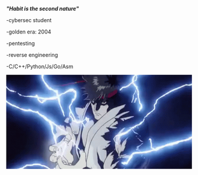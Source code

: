 ***"Habit is the second nature"***

-cybersec student 

-golden era: 2004

-pentesting

-reverse engineering

-C/C++/Python/Js/Go/Asm


![ryu](ryu_hadouken.gif)


